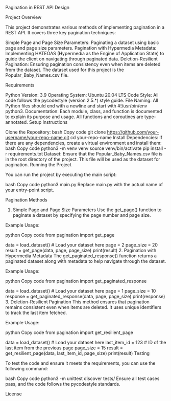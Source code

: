 Pagination in REST API Design

Project Overview

This project demonstrates various methods of implementing pagination in a REST API. It covers three key pagination techniques:

Simple Page and Page Size Parameters: Paginating a dataset using basic page and page size parameters.
Pagination with Hypermedia Metadata: Implementing HATEOAS (Hypermedia as the Engine of Application State) to guide the client on navigating through paginated data.
Deletion-Resilient Pagination: Ensuring pagination consistency even when items are deleted from the dataset.
The dataset used for this project is the Popular_Baby_Names.csv file.

Requirements

Python Version: 3.9
Operating System: Ubuntu 20.04 LTS
Code Style: All code follows the pycodestyle (version 2.5.*) style guide.
File Naming: All Python files should end with a newline and start with #!/usr/bin/env python3.
Documentation: Each module, class, and function is documented to explain its purpose and usage. All functions and coroutines are type-annotated.
Setup Instructions

Clone the Repository:
bash
Copy code
git clone https://github.com/your-username/your-repo-name.git
cd your-repo-name
Install Dependencies: If there are any dependencies, create a virtual environment and install them:
bash
Copy code
python3 -m venv venv
source venv/bin/activate
pip install -r requirements.txt
Dataset: Ensure that the Popular_Baby_Names.csv file is in the root directory of the project. This file will be used as the dataset for pagination.
Running the Project

You can run the project by executing the main script:

bash
Copy code
python3 main.py
Replace main.py with the actual name of your entry-point script.

Pagination Methods

1. Simple Page and Page Size Parameters
Use the get_page() function to paginate a dataset by specifying the page number and page size.

Example Usage:

python
Copy code
from pagination import get_page

data = load_dataset()  # Load your dataset here
page = 2
page_size = 20
result = get_page(data, page, page_size)
print(result)
2. Pagination with Hypermedia Metadata
The get_paginated_response() function returns a paginated dataset along with metadata to help navigate through the dataset.

Example Usage:

python
Copy code
from pagination import get_paginated_response

data = load_dataset()  # Load your dataset here
page = 1
page_size = 10
response = get_paginated_response(data, page, page_size)
print(response)
3. Deletion-Resilient Pagination
This method ensures that pagination remains consistent even when items are deleted. It uses unique identifiers to track the last item fetched.

Example Usage:

python
Copy code
from pagination import get_resilient_page

data = load_dataset()  # Load your dataset here
last_item_id = 123  # ID of the last item from the previous page
page_size = 15
result = get_resilient_page(data, last_item_id, page_size)
print(result)
Testing

To test the code and ensure it meets the requirements, you can use the following command:

bash
Copy code
python3 -m unittest discover tests/
Ensure all test cases pass, and the code follows the pycodestyle standards.

License

